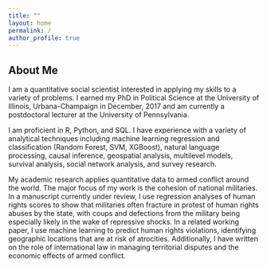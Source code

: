 ```yaml
---
title: ""
layout: home
permalink: /
author_profile: true
---
```


## About Me

I am a quantitative social scientist interested in applying my skills to a variety of problems. I earned my PhD in Political Science at the University of Illinois, Urbana-Champaign in December, 2017 and am currently a postdoctoral lecturer at the University of Pennsylvania.

I am proficient in R, Python, and SQL. I have experience with a variety of analytical techniques including machine learning regression and classification (Random Forest, SVM, XGBoost), natural language processing, causal inference, geospatial analysis, multilevel models, survival analysis, social network analysis, and survey research.

My academic research applies quantitative data to armed conflict around the world. The major focus of my work is the cohesion of national militaries. In a manuscript currently under review, I use regression analyses of human rights scores to show that militaries often fracture in protest of human rights abuses by the state, with coups and defections from the military being especially likely in the wake of repressive shocks. In a related working paper, I use machine learning to predict human rights violations, identifying geographic locations that are at risk of atrocities. Additionally, I have written on the role of international law in managing territorial disputes and the economic effects of armed conflict.
